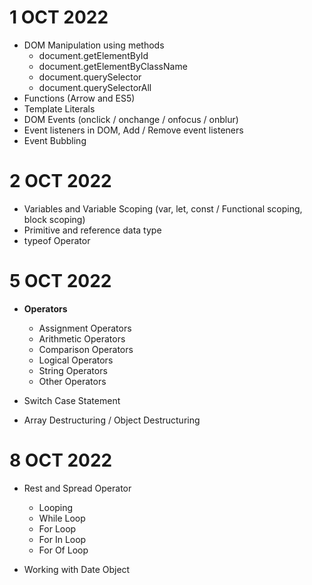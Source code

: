 # 1 OCT 2022

- DOM Manipulation using methods
  - document.getElementById
  - document.getElementByClassName
  - document.querySelector
  - document.querySelectorAll
- Functions (Arrow and ES5)
- Template Literals
- DOM Events (onclick / onchange / onfocus / onblur)
- Event listeners in DOM, Add / Remove event listeners
- Event Bubbling

# 2 OCT 2022

- Variables and Variable Scoping (var, let, const / Functional scoping, block scoping)
- Primitive and reference data type
- typeof Operator

# 5 OCT 2022

- **Operators**

  - Assignment Operators
  - Arithmetic Operators
  - Comparison Operators
  - Logical Operators
  - String Operators
  - Other Operators

- Switch Case Statement
- Array Destructuring / Object Destructuring

# 8 OCT 2022

- Rest and Spread Operator

  - Looping
  - While Loop
  - For Loop
  - For In Loop
  - For Of Loop

- Working with Date Object
